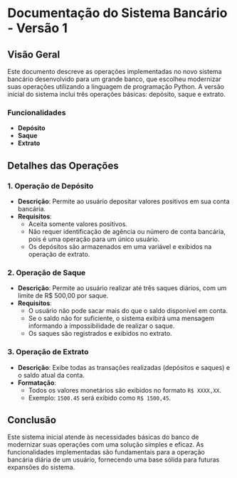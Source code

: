# Documentação do Sistema Bancário - Versão 1

## Visão Geral
Este documento descreve as operações implementadas no novo sistema bancário desenvolvido para um grande banco, que escolheu modernizar suas operações utilizando a linguagem de programação Python. A versão inicial do sistema inclui três operações básicas: depósito, saque e extrato.

### Funcionalidades
- **Depósito**
- **Saque**
- **Extrato**

## Detalhes das Operações

### 1. Operação de Depósito
- **Descrição**: Permite ao usuário depositar valores positivos em sua conta bancária.
- **Requisitos**:
  - Aceita somente valores positivos.
  - Não requer identificação de agência ou número de conta bancária, pois é uma operação para um único usuário.
  - Os depósitos são armazenados em uma variável e exibidos na operação de extrato.

### 2. Operação de Saque
- **Descrição**: Permite ao usuário realizar até três saques diários, com um limite de R$ 500,00 por saque.
- **Requisitos**:
  - O usuário não pode sacar mais do que o saldo disponível em conta.
  - Se o saldo não for suficiente, o sistema exibirá uma mensagem informando a impossibilidade de realizar o saque.
  - Os saques são registrados e exibidos no extrato.

### 3. Operação de Extrato
- **Descrição**: Exibe todas as transações realizadas (depósitos e saques) e o saldo atual da conta.
- **Formatação**:
  - Todos os valores monetários são exibidos no formato `R$ XXXX,XX`.
  - Exemplo: `1500.45` será exibido como `R$ 1500,45`.

## Conclusão
Este sistema inicial atende às necessidades básicas do banco de modernizar suas operações com uma solução simples e eficaz. As funcionalidades implementadas são fundamentais para a operação bancária diária de um usuário, fornecendo uma base sólida para futuras expansões do sistema.
